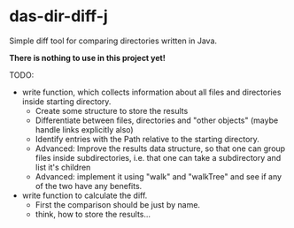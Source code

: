 # das-dir-diff-j
Simple diff tool for comparing directories written in Java.

**There is nothing to use in this project yet!**

TODO:
* write function, which collects information about all files and directories
  inside starting directory.
  * Create some structure to store the results
  * Differentiate between files, directories and "other objects" (maybe handle
    links explicitly also)
  * Identify entries with the Path relative to the starting directory.
  * Advanced: Improve the results data structure, so that one can group files
    inside subdirectories, i.e. that one can take a subdirectory and list
    it's children
  * Advanced: implement it using "walk" and "walkTree" and see if any of the two
    have any benefits.
* write function to calculate the diff.
  * First the comparison should be just by name.
  * think, how to store the results...
